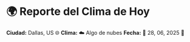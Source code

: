 # 🌍 Reporte del Clima de Hoy

**Ciudad:** Dallas, US 🌐
**Clima:** ☁️ Algo de nubes
**Fecha:** 📅 28, 06, 2025 🚀
